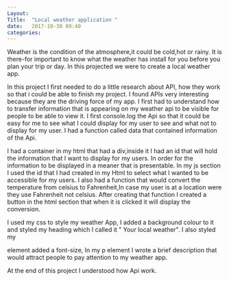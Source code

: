 ```yaml
---
Layout: 
Title:  "Local weather application "
date:   2017-10-30 09:40
categories: 
---
```


Weather is the condition of the atmosphere,it could be cold,hot or rainy.
It is there-for important to know what the weather has install for you before you plan your trip or day.
In this projected we were to create a local weather app.

In this project I first needed to do a little research about API, how they work so that i could be able to finish my project.
I found APIs very interesting because they are the driving force of my app.
I first had to understand how to transfer information that is appearing on my weather api to be visible for people to be able to view it.
I first console.log the Api so that it could be easy for me to see what I could display for my user to see and what not to display for my user.
I had a function called data that contained information of the Api.

I had a container in my html that had a div,inside it I had an id  that will hold the information that I want to display for my users.
In order for the information to be displayed in a meaner that is presentable.
In my js section I used the id  that I had created in my Html to select what I wanted to be accessible for my users.
I also had a function that would convert the temperature from celsius to Fahrenheit,In case my user is at a location were they use Fahrenheit not celsius.
After creating that function I created a button in the html section  that when it is  clicked it  will display the conversion.

I used my css to style my weather App, I added a background colour to it and styled my heading which I called it " Your local weather".
I also styled my <p> element added a font-size, In my p element I wrote a brief description that would attract people to pay attention to my weather app. 

At the end  of this project I understood how Api work.